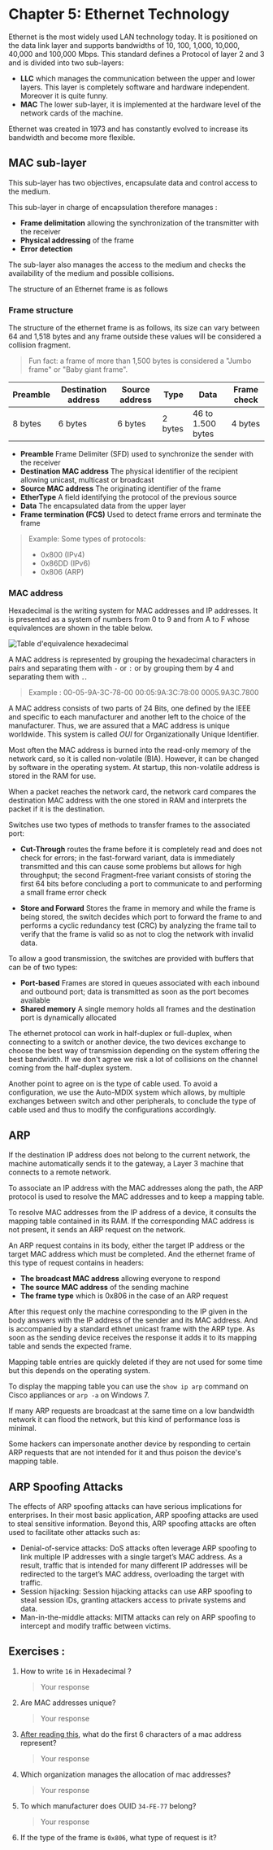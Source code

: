 # Chapter 5: Ethernet Technology

Ethernet is the most widely used LAN technology today. It is positioned on the data link layer and supports bandwidths of 10, 100, 1,000, 10,000, 40,000 and 100,000 Mbps. This standard defines a Protocol of layer 2 and 3 and is divided into two sub-layers:

* **LLC** which manages the communication between the upper and lower layers. This layer is completely software and hardware independent. Moreover it is quite funny.
* **MAC** The lower sub-layer, it is implemented at the hardware level of the network cards of the machine.

Ethernet was created in 1973 and has constantly evolved to increase its bandwidth and become more flexible.

## MAC sub-layer

This sub-layer has two objectives, encapsulate data and control access to the medium.

This sub-layer in charge of encapsulation therefore manages : 

* **Frame delimitation** allowing the synchronization of the transmitter with the receiver
* **Physical addressing** of the frame
* **Error detection**

The sub-layer also manages the access to the medium and checks the availability of the medium and possible collisions.

The structure of an Ethernet frame is as follows

### Frame structure

The structure of the ethernet frame is as follows, its size can vary between 64 and 1,518 bytes and any frame outside these values will be considered a collision fragment.

> Fun fact: a frame of more than 1,500 bytes is considered a "Jumbo frame" or "Baby giant frame".

|Preamble|Destination address|Source address|Type|Data|Frame check|
|---------|----------------------|--------------|----|-------|----------------|
|8 bytes|6 bytes|6 bytes|2 bytes|46 to 1.500 bytes|4 bytes|

* **Preamble** Frame Delimiter (SFD) used to synchronize the sender with the receiver
* **Destination MAC address** The physical identifier of the recipient allowing unicast, multicast or broadcast
* **Source MAC address** The originating identifier of the frame
* **EtherType** A field identifying the protocol of the previous source
* **Data** The encapsulated data from the upper layer
* **Frame termination (FCS)** Used to detect frame errors and terminate the frame

> Example: Some types of protocols: 
> * 0x800 (IPv4)
> * 0x86DD (IPv6)
> * 0x806 (ARP)

### MAC address

Hexadecimal is the writing system for MAC addresses and IP addresses. It is presented as a system of numbers from 0 to 9 and from A to F whose equivalences are shown in the table below.

![Table d'equivalence hexadecimal](https://cryptlabs.com/wp-content/uploads/2021/07/1_PkHLh296lpvyEyJ2KPxdSw.png)

A MAC address is represented by grouping the hexadecimal characters in pairs and separating them with `-` or `:` or by grouping them by 4 and separating them with `.`.

> Example :
> 00-05-9A-3C-78-00
> 00:05:9A:3C:78:00
> 0005.9A3C.7800

A MAC address consists of two parts of 24 Bits, one defined by the IEEE and specific to each manufacturer and another left to the choice of the manufacturer. Thus, we are assured that a MAC address is unique worldwide. This system is called *OUI* for Organizationally Unique Identifier.


Most often the MAC address is burned into the read-only memory of the network card, so it is called non-volatile (BIA). However, it can be changed by software in the operating system. At startup, this non-volatile address is stored in the RAM for use.

When a packet reaches the network card, the network card compares the destination MAC address with the one stored in RAM and interprets the packet if it is the destination.

Switches use two types of methods to transfer frames to the associated port:

* **Cut-Through** routes the frame before it is completely read and does not check for errors; in the fast-forward variant, data is immediately transmitted and this can cause some problems but allows for high throughput; the second Fragment-free variant consists of storing the first 64 bits before concluding a port to communicate to and performing a small frame error check

* **Store and Forward** Stores the frame in memory and while the frame is being stored, the switch decides which port to forward the frame to and performs a cyclic redundancy test (CRC) by analyzing the frame tail to verify that the frame is valid so as not to clog the network with invalid data.

To allow a good transmission, the switches are provided with buffers that can be of two types:

* **Port-based** Frames are stored in queues associated with each inbound and outbound port; data is transmitted as soon as the port becomes available
* **Shared memory** A single memory holds all frames and the destination port is dynamically allocated

The ethernet protocol can work in half-duplex or full-duplex, when connecting to a switch or another device, the two devices exchange to choose the best way of transmission depending on the system offering the best bandwidth. If we don't agree we risk a lot of collisions on the channel coming from the half-duplex system.

Another point to agree on is the type of cable used. To avoid a configuration, we use the Auto-MDIX system which allows, by multiple exchanges between switch and other peripherals, to conclude the type of cable used and thus to modify the configurations accordingly.

## ARP

If the destination IP address does not belong to the current network, the machine automatically sends it to the gateway, a Layer 3 machine that connects to a remote network.

To associate an IP address with the MAC addresses along the path, the ARP protocol is used to resolve the MAC addresses and to keep a mapping table.

To resolve MAC addresses from the IP address of a device, it consults the mapping table contained in its RAM. If the corresponding MAC address is not present, it sends an ARP request on the network.

An ARP request contains in its body, either the target IP address or the target MAC address which must be completed. And the ethernet frame of this type of request contains in headers:

* **The broadcast MAC address** allowing everyone to respond
* **The source MAC address** of the sending machine
* **The frame type** which is 0x806 in the case of an ARP request

After this request only the machine corresponding to the IP given in the body answers with the IP address of the sender and its MAC address. And is accompanied by a standard ethnet unicast frame with the ARP type. As soon as the sending device receives the response it adds it to its mapping table and sends the expected frame.

Mapping table entries are quickly deleted if they are not used for some time but this depends on the operating system.

To display the mapping table you can use the `show ip arp` command on Cisco appliances or `arp -a` on Windows 7.

If many ARP requests are broadcast at the same time on a low bandwidth network it can flood the network, but this kind of performance loss is minimal.

Some hackers can impersonate another device by responding to certain ARP requests that are not intended for it and thus poison the device's mapping table.

## ARP Spoofing Attacks
The effects of ARP spoofing attacks can have serious implications for enterprises. In their most basic application, ARP spoofing attacks are used to steal sensitive information. Beyond this, ARP spoofing attacks are often used to facilitate other attacks such as:

* Denial-of-service attacks: DoS attacks often leverage ARP spoofing to link multiple IP addresses with a single target’s MAC address. As a result, traffic that is intended for many different IP addresses will be redirected to the target’s MAC address, overloading the target with traffic.
* Session hijacking: Session hijacking attacks can use ARP spoofing to steal session IDs, granting attackers access to private systems and data.
* Man-in-the-middle attacks: MITM attacks can rely on ARP spoofing to intercept and modify traffic between victims.

## Exercises :

1. How to write ``16`` in Hexadecimal ?
    > Your response

2. Are MAC addresses unique?
    > Your response

3. [After reading this](../Others/Mac_addressing.md), what do the first 6 characters of a mac address represent?
    > Your response 

4. Which organization manages the allocation of mac addresses? 
    > Your response 

5. To which manufacturer does OUID ``34-FE-77`` belong?
    > Your response

6. If the type of the frame is ``0x806``, what type of request is it? 
